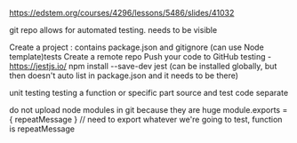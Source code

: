 https://edstem.org/courses/4296/lessons/5486/slides/41032


git repo allows for automated testing. needs to be visible


Create a project : contains package.json and gitignore (can use Node template)tests
Create a remote repo
Push your code to GitHub
testing - https://jestjs.io/
npm install --save-dev jest (can be installed globally, but then doesn't auto list in package.json and it needs to be there) 


unit testing
testing a function or specific part
source and test code separate



do not upload node modules in git because they are huge
module.exports = {
    repeatMessage
}
// need to export whatever we're going to test, function is repeatMessage